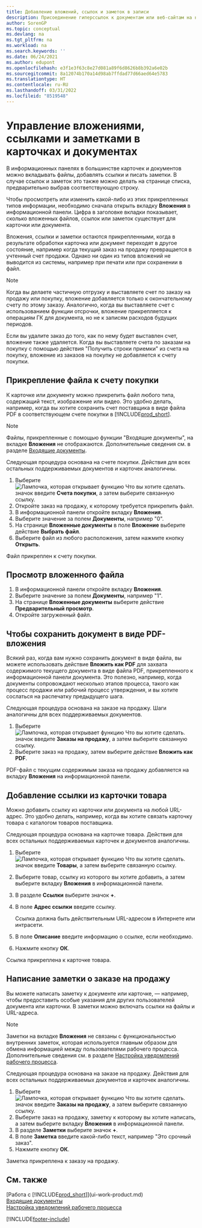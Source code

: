 ```yaml
---
title: Добавление вложений, ссылок и заметок в записи
description: Присоединение гиперссылок к документам или веб-сайтам на конкретную запись, например, на клиента или документ.
author: SorenGP
ms.topic: conceptual
ms.devlang: na
ms.tgt_pltfrm: na
ms.workload: na
ms.search.keywords: ''
ms.date: 06/24/2021
ms.author: edupont
ms.openlocfilehash: e3f1e3f63c8e27d081a89f6d8626b8b392a6e02b
ms.sourcegitcommit: 8a12074b170a14d98ab7ffdad77d66aed64e5783
ms.translationtype: HT
ms.contentlocale: ru-RU
ms.lasthandoff: 03/31/2022
ms.locfileid: "8519548"
---
```

# <a name="manage-attachments-links-and-notes-on-cards-and-documents"></a>Управление вложениями, ссылками и заметками в карточках и документах

В информационных панелях в большинстве карточек и документов можно вкладывать файлы, добавлять ссылки и писать заметки. В случае ссылок и заметок это также можно делать на странице списка, предварительно выбрав соответствующую строку.

Чтобы просмотреть или изменить какой-либо из этих прикрепленных типов информации, необходимо сначала открыть вкладку **Вложения** в информационной панели. Цифра в заголовке вкладки показывает, сколько вложенных файлов, ссылок или заметок существует для карточки или документа.

Вложения, ссылки и заметки остаются прикрепленными, когда в результате обработки карточка или документ переходят в другое состояние, например когда текущий заказ на продажу превращается в учтенный счет продажи. Однако ни один из типов вложений не выводится из системы, например при печати или при сохранении в файл.

> [!NOTE]
> Когда вы делаете частичную отгрузку и выставляете счет по заказу на продажу или покупку, вложение добавляется только к окончательному счету по этому заказу. Аналогично, когда вы выставляете счет с использованием функции отсрочки, вложение прикрепляется к операциям ГК для документа, но не к записям расходов будущих периодов.
>
> Если вы удалите заказ до того, как по нему будет выставлен счет, вложение также удаляется. Когда вы выставляете счета по заказам на покупку с помощью действия "Получить строки приемки" из счета на покупку, вложение из заказов на покупку не добавляется к счету покупки.

## <a name="to-attach-a-file-to-a-purchase-invoice"></a>Прикрепление файла к счету покупки
К карточке или документу можно прикрепить файл любого типа, содержащий текст, изображение или видео. Это удобно делать, например, когда вы хотите сохранить счет поставщика в виде файла PDF в соответствующем счете покупки в [!INCLUDE[prod_short](includes/prod_short.md)].

> [!NOTE]
> Файлы, прикрепленные с помощью функции "Входящие документы", на вкладке **Вложения** не отображаются. Дополнительные сведения см. в разделе [Входящие документы](across-income-documents.md).

Следующая процедура основана на счете покупки. Действия для всех остальных поддерживаемых документов и карточек аналогичны.

1. Выберите ![Лампочка, которая открывает функцию Что вы хотите сделать.](media/ui-search/search_small.png "Что вы хотите сделать") значок введите **Счета покупки**, а затем выберите связанную ссылку.
2. Откройте заказ на продажу, к которому требуется прикрепить файл.
3. В информационной панели откройте вкладку **Вложения**.
4. Выберите значение за полем **Документы**, например "0".
5. На странице **Вложенные документы** в поле **Вложение** выберите действие **Выбрать файл**.
5. Выберите файл из любого расположения, затем нажмите кнопку **Открыть**.

Файл прикреплен к счету покупки.

## <a name="to-view-an-attached-file"></a>Просмотр вложенного файла
1. В информационной панели откройте вкладку **Вложения**.
2. Выберите значение за полем **Документы**, например "1".
3. На странице **Вложенные документы** выберите действие **Предварительный просмотр**.
4. Откройте загруженный файл.

## <a name="to-save-a-document-as-a-pdf-attachment"></a>Чтобы сохранить документ в виде PDF-вложения
Всякий раз, когда вам нужно сохранить документ в виде файла, вы можете использовать действие **Вложить как PDF** для захвата содержимого текущего документа в виде файла PDF, прикрепленного к информационной панели документа. Это полезно, например, когда документы сопровождают несколько этапов процесса, такого как процесс продажи или рабочий процесс утверждения, и вы хотите сослаться на распечатку предыдущего шага.

Следующая процедура основана на заказе на продажу. Шаги аналогичны для всех поддерживаемых документов.

1. Выберите ![Лампочка, которая открывает функцию Что вы хотите сделать.](media/ui-search/search_small.png "Что вы хотите сделать") значок введите **Заказы на продажу**, а затем выберите связанную ссылку.
2. Выберите заказ на продажу, затем выберите действие **Вложить как PDF**.

PDF-файл с текущим содержимым заказа на продажу добавляется на вкладку **Вложения** на информационной панели.

## <a name="to-add-a-link-from-an-item-card"></a>Добавление ссылки из карточки товара
Можно добавить ссылку из карточки или документа на любой URL-адрес. Это удобно делать, например, когда вы хотите связать карточку товара с каталогом товаров поставщика.

Следующая процедура основана на карточке товара. Действия для всех остальных поддерживаемых карточек и документов аналогичны.

1. Выберите ![Лампочка, которая открывает функцию Что вы хотите сделать.](media/ui-search/search_small.png "Что вы хотите сделать") значок введите **Товары**, а затем выберите связанную ссылку.
2. Выберите товар, ссылку из которого вы хотите добавить, а затем выберите вкладку **Вложения** в информационной панели.
3. В разделе **Ссылки** выберите значок **+**.
4. В поле **Адрес ссылки** введите ссылку.

    Ссылка должна быть действительным URL-адресом в Интернете или интрасети.

5. В поле **Описание** введите информацию о ссылке, если необходимо.  
6. Нажмите кнопку **ОК**.

Ссылка прикреплена к карточке товара.  

## <a name="to-write-a-note-on-a-sales-order"></a>Написание заметки о заказе на продажу
Вы можете написать заметку к документе или карточке, — например, чтобы предоставить особые указания для других пользователей документа или карточки. В заметки можно включать ссылки на файлы и URL-адреса.

> [!NOTE]
> Заметки на вкладке **Вложения** не связаны с функциональностью внутренних заметок, которая используется главным образом для обмена информацией между пользователями рабочего процесса. Дополнительные сведения см. в разделе [Настройка уведомлений рабочего процесса](across-setting-up-workflow-notifications.md).

Следующая процедура основана на заказе на продажу. Действия для всех остальных поддерживаемых документов и карточек аналогичны.

1. Выберите ![Лампочка, которая открывает функцию Что вы хотите сделать.](media/ui-search/search_small.png "Что вы хотите сделать") значок введите **Заказы на продажу**, а затем выберите связанную ссылку.
2. Выберите заказ на продажу, заметку к которому вы хотите написать, а затем выберите вкладку **Вложения** в информационной панели.
3. В разделе **Заметки** выберите значок **+**.
4. В поле **Заметка** введите какой-либо текст, например "Это срочный заказ".
5. Нажмите кнопку **ОК**.

Заметка прикреплена к заказу на продажу.

## <a name="see-also"></a>См. также  
[Работа с [!INCLUDE[prod_short](includes/prod_short.md)]](ui-work-product.md)  
[Входящие документы](across-income-documents.md)  
[Настройка уведомлений рабочего процесса](across-setting-up-workflow-notifications.md)  


[!INCLUDE[footer-include](includes/footer-banner.md)]
